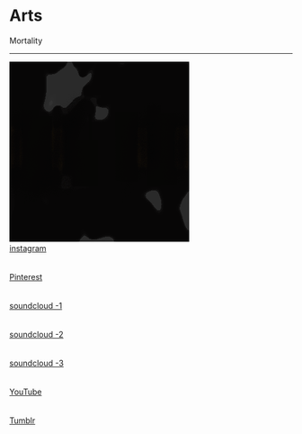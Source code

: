# Arts
Mortality
<hr>
<img src="hhh.gif">
<br>
<a href="https://www.instagram.com/2011prime/">instagram</a>
<br><br><br>
<a href="https://www.pinterest.jp/kbc4ds/abstraction/">Pinterest</a>
<br><br><br>
<a href="https://soundcloud.com/tomoya-kawano-701014088/tracks">soundcloud -1</a>
<br><br><br>
<a href="https://soundcloud.com/pczw21/tracks">soundcloud -2</a>
<br><br><br>
<a href="https://soundcloud.com/user-484050904/tracks">soundcloud -3</a>
<br><br><br>
<a href="https://www.youtube.com/channel/UCJ3psqeTskGC3vViF8r-1Hw?view_as=subscriber">YouTube</a>
<br><br><br>
<a href="https://prime2011.tumblr.com/">Tumblr</a>
